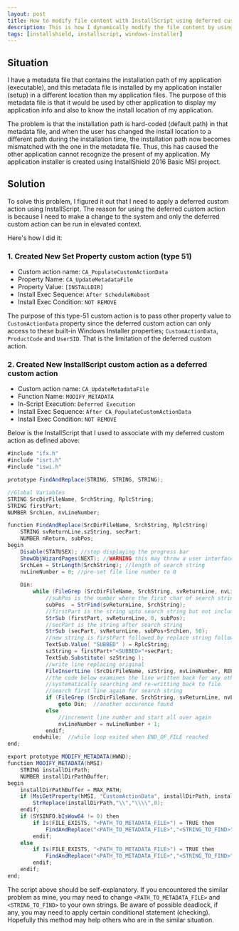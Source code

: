 ```yaml
---
layout: post
title: How to modify file content with InstallScript using deferred custom action
description: This is how I dynamically modify the file content by using deferred custom action with InstallScript to do a find-and-replace of a string during installation time in InstallShield Basic MSI.
tags: [installshield, installscript, windows-installer]
---
```


## Situation

I have a metadata file that contains the installation path of my application (executable), and this metadata file is installed by my application installer (setup) in a different location than my application files. The purpose of this metadata file is that it would be used by other application to display my application info and also to know the install location of my application.

The problem is that the installation path is hard-coded (default path) in that metadata file, and when the user has changed the install location to a different path during the installation time, the installation path now becomes mismatched with the one in the metadata file. Thus, this has caused the other application cannot recognize the present of my application. My application installer is created using InstallShield 2016 Basic MSI project.

## Solution

To solve this problem, I figured it out that I need to apply a deferred custom action using InstallScript. The reason for using the deferred custom action is because I need to make a change to the system and only the deferred custom action can be run in elevated context.

Here's how I did it:

### 1. Created New Set Property custom action (type 51)

- Custom action name: `CA_PopulateCustomActionData`
- Property Name: `CA_UpdateMetadataFile`
- Property Value: `[INSTALLDIR]`
- Install Exec Sequence: `After ScheduleReboot`
- Install Exec Condition: `NOT REMOVE`

The purpose of this type-51 custom action is to pass other property value to `CustomActionData` property since the deferred custom action can only access to these built-in Windows Installer properties; `CustomActionData`, `ProductCode` and `UserSID`. That is the limitation of the deferred custom action.

### 2. Created New InstallScript custom action as a deferred custom action

- Custom action name: `CA_UpdateMetadataFile`
- Function Name: `MODIFY_METADATA`
- In-Script Execution: `Deferred Execution`
- Install Exec Sequence: `After CA_PopulateCustomActionData`
- Install Exec Condition: `NOT REMOVE`

Below is the InstallScript that I used to associate with my deferred custom action as defined above:

```cs
#include "ifx.h"
#include "isrt.h"
#include "iswi.h"

prototype FindAndReplace(STRING, STRING, STRING);

//Global Variables
STRING SrcDirFileName, SrchString, RplcString;
STRING firstPart;
NUMBER SrchLen, nvLineNumber;

function FindAndReplace(SrcDirFileName, SrchString, RplcString)
	STRING svReturnLine,szString, secPart;
	NUMBER nReturn, subPos;
begin
	Disable(STATUSEX); //stop displaying the progress bar
    ShowObjWizardPages(NEXT); //WARNING this may throw a user interface
    SrchLen = StrLength(SrchString); //length of search string
    nvLineNumber = 0; //pre-set file line number to 0
    
    Din: 
		while (FileGrep (SrcDirFileName, SrchString, svReturnLine, nvLineNumber, RESTART)=0)
			//subPos is the number where the first char of search string was found
			subPos	= StrFind(svReturnLine, SrchString);
			//firstPart is the string upto search string but not including searchString
			StrSub (firstPart, svReturnLine, 0, subPos);
			//secPart is the string after search string
			StrSub (secPart, svReturnLine, subPos+SrchLen, 50);
			//new string is firstPart followed by replace string followed by secPart
			TextSub.Value( "SUBBED" ) = RplcString;
			szString = firstPart+"<SUBBED>"+secPart;
			TextSub.Substitute( szString );
			//write line replacing original  
			FileInsertLine (SrcDirFileName, szString, nvLineNumber, REPLACE);
			//the code below examines the line written back for any other occurences
			//systematically searching and re-writting back to file
			//search first line again for search string
			if (FileGrep (SrcDirFileName, SrchString, svReturnLine, nvLineNumber, RESTART)=0) then
				goto Din;  //another occurence found
			else
				//increment line number and start all over again
				nvLineNumber = nvLineNumber + 1;
			endif;
		endwhile;  //while loop exited when END_OF_FILE reached  
end;

export prototype MODIFY_METADATA(HWND);
function MODIFY_METADATA(hMSI)
	STRING installDirPath;
	NUMBER installDirPathBuffer;
begin
	installDirPathBuffer = MAX_PATH;
	if (MsiGetProperty(hMSI, "CustomActionData", installDirPath, installDirPathBuffer) == ERROR_SUCCESS) then
		StrReplace(installDirPath,"\\","\\\\",0);
	endif;
	if (SYSINFO.bIsWow64 != 0) then
		if Is(FILE_EXISTS, "<PATH_TO_METADATA_FILE>") = TRUE then
			FindAndReplace("<PATH_TO_METADATA_FILE>","<STRING_TO_FIND>", installDirPath);
		endif;
	else
		if Is(FILE_EXISTS, "<PATH_TO_METADATA_FILE>") = TRUE then
			FindAndReplace("<PATH_TO_METADATA_FILE>","<STRING_TO_FIND>", installDirPath);
		endif;
	endif;
end;
```

The script above should be self-explanatory. If you encountered the similar problem as mine, you may need to change `<PATH_TO_METADATA_FILE>` and `<STRING_TO_FIND>` to your own strings. Be aware of possible deadlock, if any, you may need to apply certain conditional statement (checking). Hopefully this method may help others who are in the similar situation.